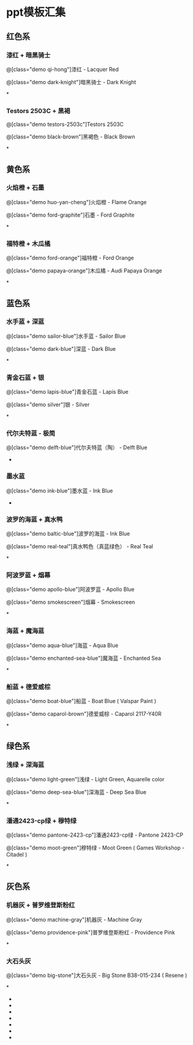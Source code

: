 # ppt模板汇集

<style type="text/css">
.ppt-id {
    margin-top: 5px;
    padding-right: 8px;
    border-right: 2px solid #3d4f76;
    font-size: 16;
    font-style: italic;
    text-align: right;
    color: #3d4f76;
}
.demo {
    position: relative;
    height: 40px;
    padding: 10px;
    color: #fff !important;
    text-align: center;
}
.demo::before {
    content: "123";
    position: absolute;
    right: 0;
    width: 80px;
    height: 20px;
}
.demo:first-child{
    margin-bottom: 0;
}
.qi-hong {
    background-color: #991c20 !important;
}
.qi-hong::before {
    content: "#991c20";
}
.dark-knight {
    background-color: #232d36 !important;
}
.dark-knight::before {
    content: "#232d36";
}
.testors-2503c {
    background-color: #dc0015 !important;
}
.testors-2503c::before {
    content: "#dc0015";
}
.black-brown {
    background-color: #1a1718 !important;
}
.black-brown::before {
    content: "#1a1718";
}
.huo-yan-cheng {
    background-color: #fb8b23 !important;
}
.huo-yan-cheng::before {
    content: "#fb8b23";
}
.ford-orange {
    background-color: #e66926 !important;
}
.ford-orange::before {
    content: "#e66926";
}
.ford-graphite {
    background-color: #2e2e2e !important;
}
.ford-graphite::before {
    content: "#2e2e2e";
}
.papaya-orange {
    background-color: #f98e1d !important;
}
.papaya-orange::before {
    content: "#f98e1d";
}
.sailor-blue {
    background-color: #296c92 !important;
}
.sailor-blue::before {
    content: "#296c92";
}
.dark-blue {
    background-color: #0e1d31 !important;
}
.dark-blue::before {
    content: "#0e1d31";
}
.lapis-blue {
    background-color: #004c94 !important;
}
.lapis-blue::before {
    content: "#004c94";
}
.silver {
    background-color: #b8bdc1 !important;
}
.silver::before {
    content: "#b8bdc1";
}
.delft-blue {
    background-color: #162545 !important;
}
.delft-blue::before {
    content: "#162545";
}
.ink-blue {
    background-color: #16264c !important;
}
.ink-blue::before {
    content: "#16264c";
}
.apollo-blue {
    background-color: #163968 !important;
}
.apollo-blue::before {
    content: "#163968";
}
.smokescreen {
    background-color: #93a2b7 !important;
}
.smokescreen::before {
    content: "#93a2b7";
}
.deep-sea-blue {
    background-color: #7483a1 !important;
}
.deep-sea-blue::before {
    content: "#7483a1";
}
.enchanted-sea-blue {
    background-color: #67a0cf !important;
}
.enchanted-sea-blue::before {
    content: "#67a0cf";
}
.baltic-blue {
    background-color: #043253 !important;
}
.baltic-blue::before {
    content: "#043253";
}
.real-teal {
    background-color: #405d73 !important;
}
.real-teal::before {
    content: "#405d73";
}
.aqua-blue {
    background-color: #0c2735 !important;
}
.aqua-blue::before {
    content: "#0c2735";
}
.monaco-blue {
    background-color: #20283c !important;
}
.monaco-blue::before {
    content: "#20283c";
}
.boat-blue {
    background-color: #3d4f76 !important;
}
.boat-blue::before {
    content: "#3d4f76";
}
.caparol-brown {
    background-color: #dcb88c !important;
}
.caparol-brown::before {
    content: "#dcb88c";
}
.light-green {
    background-color: #7cb7b5 !important;
}
.light-green::before {
    content: "#7cb7b5";
}
.pantone-2423-cp {
    background-color: #13a73d !important;
}
.pantone-2423-cp::before {
    content: "#13a73d";
}
.moot-green {
    background-color: #52b244 !important;
}
.moot-green::before {
    content: "#52b244";
}
.machine-gray {
    background-color: #30303b !important;
}
.machine-gray::before {
    content: "#30303b";
}
.providence-pink {
    background-color: #eed8d4 !important;
}
.providence-pink::before {
    content: "#eed8d4";
}
.big-stone {
    background-color: #334046 !important;
}
.big-stone::before {
    content: "#334046";
}
</style>

## 红色系

### 漆红 + 暗黑骑士
<div>
@[class="demo qi-hong"]漆红 - Lacquer Red

@[class="demo dark-knight"]暗黑骑士 - Dark Knight
</div>
* <img data-url="./img/ppt-preview-0001@2x.png" class="lazy">

### Testors 2503C + 黑褐
<div>
@[class="demo testors-2503c"]Testors 2503C

@[class="demo black-brown"]黑褐色 - Black Brown
</div>
* <img data-url="./img/ppt-preview-0002@2x.png" class="lazy">












## 黄色系

### 火焰橙 + 石墨
<div>
@[class="demo huo-yan-cheng"]火焰橙 - Flame Orange

@[class="demo ford-graphite"]石墨 - Ford Graphite
</div>
* <img data-url="./img/ppt-preview-0003@2x.png" class="lazy">

### 福特橙 + 木瓜橘
<div>
@[class="demo ford-orange"]福特橙 - Ford Orange

@[class="demo papaya-orange"]木瓜橘 - Audi Papaya Orange
</div>
* <img data-url="./img/ppt-preview-0015@2x.png" class="lazy">











## 蓝色系

### 水手蓝 + 深蓝
<div>
@[class="demo sailor-blue"]水手蓝 - Sailor Blue

@[class="demo dark-blue"]深蓝 - Dark Blue
</div>
* <img data-url="./img/ppt-preview-0008@2x.png" class="lazy">

### 青金石蓝 + 银
<div>
@[class="demo lapis-blue"]青金石蓝 - Lapis Blue

@[class="demo silver"]银 - Silver
</div>
* <img data-url="./img/ppt-preview-0007@2x.png" class="lazy">

### 代尔夫特蓝 - 极简
@[class="demo delft-blue"]代尔夫特蓝（陶） - Delft Blue
* <img data-url="./img/ppt-preview-0009@2x.png" class="lazy">

### 墨水蓝
@[class="demo ink-blue"]墨水蓝 - Ink Blue
* <img data-url="./img/ppt-preview-0004@2x.png" class="lazy">

### 波罗的海蓝 + 真水鸭
<div>
@[class="demo baltic-blue"]波罗的海蓝 - Ink Blue

@[class="demo real-teal"]真水鸭色（真蓝绿色） - Real Teal
</div>
* <img data-url="./img/ppt-preview-0010@2x.png" class="lazy">

### 阿波罗蓝 + 烟幕
<div>
@[class="demo apollo-blue"]阿波罗蓝 - Apollo Blue

@[class="demo smokescreen"]烟幕 - Smokescreen 
</div>
* <img data-url="./img/ppt-preview-0011@2x.png" class="lazy">

### 海蓝 + 魔海蓝
<div>
@[class="demo aqua-blue"]海蓝 - Aqua Blue

@[class="demo enchanted-sea-blue"]魔海蓝 - Enchanted Sea
</div>
* <img data-url="./img/ppt-preview-0012@2x.png" class="lazy">

### 船蓝 + 德爱威棕
<div>
@[class="demo boat-blue"]船蓝 - Boat Blue ( Valspar Paint )

@[class="demo caparol-brown"]德爱威棕 - Caparol 2117-Y40R
</div>
* <img data-url="./img/ppt-preview-0013@2x.png" class="lazy">





## 绿色系
### 浅绿 + 深海蓝
<div>
@[class="demo light-green"]浅绿 - Light Green, Aquarelle color

@[class="demo deep-sea-blue"]深海蓝 - Deep Sea Blue
</div>
* <img data-url="./img/ppt-preview-0005@2x.png" class="lazy">

### 潘通2423-cp绿 + 穆特绿
<div>
@[class="demo pantone-2423-cp"]潘通2423-cp绿 - Pantone 2423-CP

@[class="demo moot-green"]穆特绿 - Moot Green ( Games Workshop - Citadel )
</div>
* <img data-url="./img/ppt-preview-0018@2x.png" class="lazy">





## 灰色系
### 机器灰 + 普罗维登斯粉红
<div>
@[class="demo machine-gray"]机器灰 - Machine Gray

@[class="demo providence-pink"]普罗维登斯粉红 - Providence Pink
</div>
* <img data-url="./img/ppt-preview-0006@2x.png" class="lazy">

### 大石头灰
@[class="demo big-stone"]大石头灰 - Big Stone B38-015-234 ( Resene )
</div>
* <img data-url="./img/ppt-preview-0014@2x.png" class="lazy">









* <img data-url="./img/ppt-preview-0016@2x.png" class="lazy">
* <img data-url="./img/ppt-preview-0017@2x.png" class="lazy">
* <img data-url="./img/ppt-preview-0019@2x.png" class="lazy">
* <img data-url="./img/ppt-preview-0020@2x.png" class="lazy">
* <img data-url="./img/ppt-preview-0021@2x.png" class="lazy">
* <img data-url="./img/ppt-preview-0022@2x.png" class="lazy">
* <img data-url="./img/ppt-preview-0023@2x.png" class="lazy">








<script>
(function(){

    $( 'img.lazy' ).each( function(index, img){
        var url = $(img).data('url') || '';
        var id = /preview-(\d{4})/.test( url ) ? RegExp.$1 : 0;
        // console.log(id);
        $('<div />')
            .text('ppt-id: ' + id)
            .addClass('ppt-id') 
            .insertAfter(img);
    } );

})();
</script>

